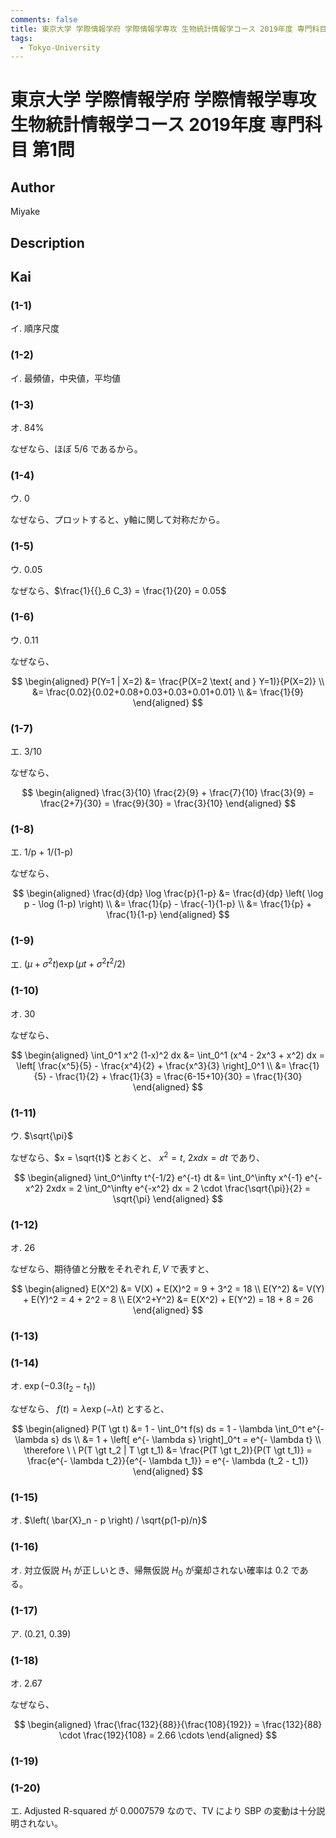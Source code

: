 ```yaml
---
comments: false
title: 東京大学 学際情報学府 学際情報学専攻 生物統計情報学コース 2019年度 専門科目 第1問
tags:
  - Tokyo-University
---
```

# 東京大学 学際情報学府 学際情報学専攻 生物統計情報学コース 2019年度 専門科目 第1問

## **Author**
Miyake

## **Description**

## **Kai**
### (1-1)
イ. 順序尺度

### (1-2)
イ. 最頻値，中央値，平均値

### (1-3)
オ. 84%

なぜなら、ほぼ 5/6 であるから。

### (1-4)
ウ. 0

なぜなら、プロットすると、y軸に関して対称だから。

### (1-5)
ウ. 0.05

なぜなら、$\frac{1}{{}_6 C_3} = \frac{1}{20} = 0.05$

### (1-6)
ウ. 0.11

なぜなら、

$$
\begin{aligned}
P(Y=1 | X=2)
&= \frac{P(X=2 \text{ and } Y=1)}{P(X=2)}
\\
&= \frac{0.02}{0.02+0.08+0.03+0.03+0.01+0.01}
\\
&= \frac{1}{9}
\end{aligned}
$$

### (1-7)
エ. 3/10

なぜなら、

$$
\begin{aligned}
\frac{3}{10} \frac{2}{9} + \frac{7}{10} \frac{3}{9} 
= \frac{2+7}{30}
= \frac{9}{30}
= \frac{3}{10}
\end{aligned}
$$

### (1-8)
エ. 1/p + 1/(1-p)

なぜなら、

$$
\begin{aligned}
\frac{d}{dp} \log \frac{p}{1-p}
&= \frac{d}{dp} \left( \log p - \log (1-p) \right)
\\
&= \frac{1}{p} - \frac{-1}{1-p}
\\
&= \frac{1}{p} + \frac{1}{1-p}
\end{aligned}
$$

### (1-9)
エ. $(\mu + \sigma^2 t ) \exp \left( \mu t + \sigma^2 t^2 / 2 \right)$

### (1-10)
オ. 30

なぜなら、

$$
\begin{aligned}
\int_0^1 x^2 (1-x)^2 dx
&= \int_0^1 (x^4 - 2x^3 + x^2) dx
= \left[ \frac{x^5}{5} - \frac{x^4}{2} + \frac{x^3}{3} \right]_0^1
\\
&= \frac{1}{5} - \frac{1}{2} + \frac{1}{3}
= \frac{6-15+10}{30}
= \frac{1}{30}
\end{aligned}
$$

### (1-11)
ウ. $\sqrt{\pi}$

なぜなら、$x = \sqrt{t}$ とおくと、
$x^2 = t, \ 2xdx=dt$ であり、

$$
\begin{aligned}
\int_0^\infty t^{-1/2} e^{-t} dt
&= \int_0^\infty x^{-1} e^{-x^2} 2xdx
= 2 \int_0^\infty e^{-x^2} dx
= 2 \cdot \frac{\sqrt{\pi}}{2}
= \sqrt{\pi}
\end{aligned}
$$

### (1-12)
オ. 26

なぜなら、期待値と分散をそれぞれ $E, V$ で表すと、

$$
\begin{aligned}
E(X^2) &= V(X) + E(X)^2 = 9 + 3^2 = 18
\\
E(Y^2) &= V(Y) + E(Y)^2 = 4 + 2^2 = 8
\\
E(X^2+Y^2) &= E(X^2) + E(Y^2) = 18 + 8 = 26
\end{aligned}
$$

### (1-13)

### (1-14)
オ. $\exp (-0.3(t_2-t_1))$

なぜなら、 $f(t) = \lambda \exp(- \lambda t)$ とすると、

$$
\begin{aligned}
P(T \gt t)
&= 1 - \int_0^t f(s) ds
= 1 - \lambda \int_0^t e^{- \lambda s} ds
\\
&= 1 + \left[ e^{- \lambda s} \right]_0^t
= e^{- \lambda t}
\\
\therefore \ \ 
P(T \gt t_2 | T \gt t_1)
&= \frac{P(T \gt t_2)}{P(T \gt t_1)}
= \frac{e^{- \lambda t_2}}{e^{- \lambda t_1}}
= e^{- \lambda (t_2 - t_1)}
\end{aligned}
$$

### (1-15)
オ. $\left( \bar{X}_n - p \right) / \sqrt{p(1-p)/n}$

### (1-16)
オ. 対立仮説 $H_1$ が正しいとき、帰無仮説 $H_0$ が棄却されない確率は $0.2$ である。

### (1-17)
ア. (0.21, 0.39)

### (1-18)
オ. 2.67

なぜなら、

$$
\begin{aligned}
\frac{\frac{132}{88}}{\frac{108}{192}}
= \frac{132}{88} \cdot \frac{192}{108}
= 2.66 \cdots
\end{aligned}
$$

### (1-19)

### (1-20)
エ. Adjusted R-squared が 0.0007579 なので、TV により SBP の変動は十分説明されない。